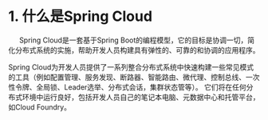 # 1. 什么是Spring Cloud
&ensp; &ensp; Spring Cloud是一套基于Spring Boot的编程模型，它的目标是协调一切，简化分布式系统的实施，帮助开发人员构建具有弹性的、可靠的和协调的应用程序。

Spring Cloud为开发人员提供了一系列整合分布式系统中快速构建一些常见模式的工具（例如配置管理、服务发现、断路器、智能路由、微代理、控制总线、一次性令牌、全局锁、Leader选举、分布式会话，集群状态管等）。
它们将在任何分布式环境中运行良好，包括开发人员自己的笔记本电脑、元数据中心和托管平台，如Cloud Foundry。

